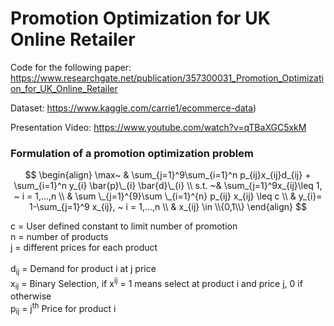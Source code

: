 # Promotion Optimization for UK Online Retailer

Code for the following paper:
https://www.researchgate.net/publication/357300031_Promotion_Optimization_for_UK_Online_Retailer

Dataset:
https://www.kaggle.com/carrie1/ecommerce-data)

Presentation Video:
https://www.youtube.com/watch?v=qTBaXGC5xkM

### Formulation of a promotion optimization problem

$$
\begin{align}
\max~ & \sum_{j=1}^9\sum_{i=1}^n p_{ij}x_{ij}d_{ij} + \sum_{i=1}^n y_{i} \bar{p}\_{i} \bar{d}\_{i} \\
s.t. ~& \sum_{j=1}^9x_{ij}\leq 1, ~ i = 1,...,n \\
& \sum \_{j=1}^{9}\sum \_{i=1}^{n} p_{ij} x_{ij} \leq c \\
& y_{i}= 1-\sum_{j=1}^9 x_{ij}, ~ i = 1,...,n \\
& x_{ij} \in \\{0,1\\}
\end{align}
$$


c = User defined constant to limit number of promotion <br>
n = number of products  <br>
j = different prices for each product  <br> <br>
d<sub>ij</sub> = Demand for product i at j price  <br>
x<sub>ij</sub> = Binary Selection, if x<sup>ij</sup> = 1 means select at product i and price j, 0 if otherwise  <br>
p<sub>ij</sub> = j<sup>th</sup> Price for product i  <br>
